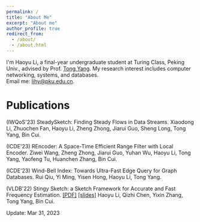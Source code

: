 ```yaml
---
permalink: /
title: "About Me"
excerpt: "About me"
author_profile: true
redirect_from: 
  - /about/
  - /about.html
---
```

I'm Haoyu Li, a final-year undergraduate student at Turing Class, Peking Univ., advised by Prof. [Tong Yang](https://yangtonghome.github.io/). My research interest includes computer networking, systems, and databases.  
Email me: lihy@pku.edu.cn.

Publications
======
(IWQoS'23) SteadySketch: Finding Steady Flows in Data Streams. Xiaodong Li, Zhuochen Fan, Haoyu Li, Zheng Zhong, Jiarui Guo, Sheng Long,  Tong Yang, Bin Cui.

(ICDE'23) REncoder: A Space-Time Efficient Range Filter with Local Encoder. Ziwei Wang, Zheng Zhong, Jiarui Guo, Yuhan Wu, Haoyu Li, Tong Yang, Yaofeng Tu, Huanchen Zhang, Bin Cui.

(ICDE'23) Wind-Bell Index: Towards Ultra-Fast Edge Query for Graph Databases. Rui Qiu, Yi Ming, Yisen Hong, Haoyu Li, Tong Yang.

(VLDB'22) Stingy Sketch: a Sketch Framework for Accurate and Fast Frequency Estimation. [[PDF]](/files/stingysketch.pdf) [[slides]](/files/stingysketch.pptx) Haoyu Li, Qizhi Chen, Yixin Zhang, Tong Yang, Bin Cui.

Update: Mar 31, 2023
